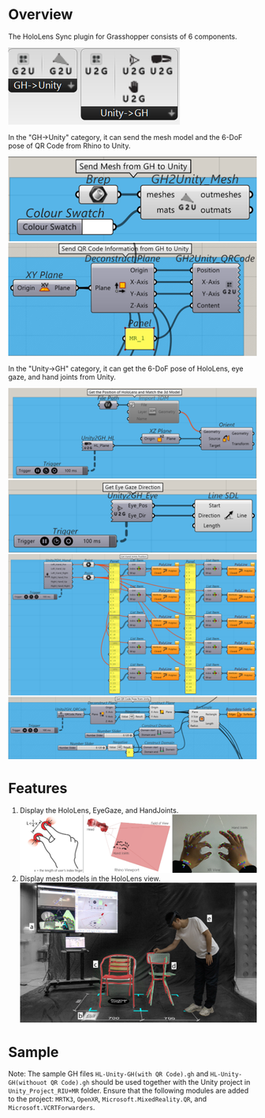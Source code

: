 # Overview
The HoloLens Sync plugin for Grasshopper consists of 6 components.

![Components](./Images/Components.png)

In the "GH->Unity" category, it can send the mesh model and the 6-DoF pose of QR Code from Rhino to Unity.

![Send Mesh](./Images/Send_Mesh_to_Unity.png)![Send QRCode](./Images/Send_QRCode.png)

In the "Unity->GH" category, it can get the 6-DoF pose of HoloLens, eye gaze, and hand joints from Unity.

![Get HL](./Images/Display_HoloLens_in_Rhino.png)
![Get EyeGaze](./Images/Display_GazeDir_in_Rhino.png)
![Get HandJoints](./Images/Display_HandJoints_in_Rhino.png)
![Get QR Code](./Images/Get_QRCode.png)

# Features

1. Display the HoloLens, EyeGaze, and HandJoints.
![Display Human Factors](./Images/Result.png)
2. Display mesh models in the HoloLens view.
![Display Model](./Images/Result2.png)

# Sample

Note: The sample GH files `HL-Unity-GH(with QR Code).gh` and `HL-Unity-GH(withouot QR Code).gh` should be used together with the Unity project in `Unity_Project_RIU+MR` folder. Ensure that the following modules are added to the project: `MRTK3`, `OpenXR`, `Microsoft.MixedReality.QR`, and `Microsoft.VCRTForwarders`.
